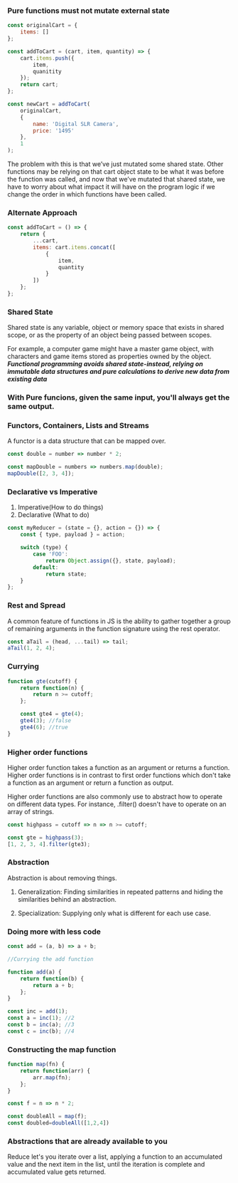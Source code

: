 ### Pure functions must not mutate external state

```js
const originalCart = {
	items: []
};

const addToCart = (cart, item, quantity) => {
	cart.items.push({
		item,
		quanitity
	});
	return cart;
};

const newCart = addToCart(
	originalCart,
	{
		name: 'Digital SLR Camera',
		price: '1495'
	},
	1
);
```

The problem with this is that we’ve just mutated some shared state. Other functions may be relying on that cart object state to be what it was before the function was called, and now that we’ve mutated that shared state, we have to worry about what impact it will have on the program logic if we change the order in which functions have been called.

### Alternate Approach

```js
const addToCart = () => {
	return {
		...cart,
		items: cart.items.concat([
			{
				item,
				quantity
			}
		])
	};
};
```

### Shared State

Shared state is any variable, object or memory space that exists in shared scope, or as the property of an object
being passed between scopes.

For example, a computer game might have a master game object, with characters and game items stored as properties
owned by the object. **_Functional programming avoids shared state-instead, relying on immutable data structures
and pure calculations to derive new data from existing data_**

### With Pure funcions, given the same input, you'll always get the same output.

### Functors, Containers, Lists and Streams

A functor is a data structure that can be mapped over.

```javascript
const double = number => number * 2;

const mapDouble = numbers => numbers.map(double);
mapDouble([2, 3, 4]);
```

### Declarative vs Imperative

1. Imperative(How to do things)
2. Declarative (What to do)

```javascript
const myReducer = (state = {}, action = {}) => {
	const { type, payload } = action;

	switch (type) {
		case 'FOO':
			return Object.assign({}, state, payload);
		default:
			return state;
	}
};
```

### Rest and Spread

A common feature of functions in JS is the ability to gather together a group of remaining arguments in the function signature using the rest operator.

```javascript
const aTail = (head, ...tail) => tail;
aTail(1, 2, 4);
```

### Currying

```javascript
function gte(cutoff) {
	return function(n) {
		return n >= cutoff;
	};

	const gte4 = gte(4);
	gte4(3); //false
	gte4(6); //true
}
```

### Higher order functions

Higher order function takes a function as an argument or returns a function. Higher order functions is in contrast to first order functions which don't take a function as an argument or return a function as output.

Higher order functions are also commonly use to abstract how to operate on different data types. For instance,
.filter() doesn't have to operate on an array of strings.

```javascript
const highpass = cutoff => n => n >= cutoff;

const gte = highpass(3);
[1, 2, 3, 4].filter(gte3);
```

### Abstraction

Abstraction is about removing things.

1. Generalization: Finding similarities in repeated patterns and hiding the similarities behind an abstraction.

2. Specialization: Supplying only what is different for
   each use case.

### Doing more with less code

```javascript
const add = (a, b) => a + b;

//Currying the add function

function add(a) {
	return function(b) {
		return a + b;
	};
}

const inc = add(1);
const a = inc(1); //2
const b = inc(a); //3
const c = inc(b); //4
```

### Constructing the map function

```javascript
function map(fn) {
	return function(arr) {
		arr.map(fn);
	};
}

const f = n => n * 2;

const doubleAll = map(f);
const doubled=doubleAll([1,2,4])
```

### Abstractions that are already available to you

Reduce let's you iterate over a list, applying a function
to an accumulated value and the next item in the list, until the iteration is complete and accumulated value
gets returned.





